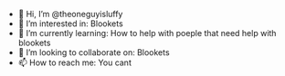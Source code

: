 - 👋 Hi, I’m @theoneguyisluffy
- 👀 I’m interested in: Blookets
- 🌱 I’m currently learning: How to help with poeple that need help with blookets
- 💞️ I’m looking to collaborate on: Blookets
- 📫 How to reach me: You cant

<!---
theoneguyisluffy/theoneguyisluffy is a ✨ special ✨ repository because its `README.md` (this file) appears on your GitHub profile.
You can click the Preview link to take a look at your changes.
--->
